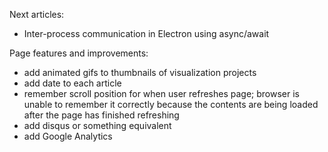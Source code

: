 
Next articles:

- Inter-process communication in Electron using async/await

Page features and improvements:

- add animated gifs to thumbnails of visualization projects
- add date to each article
- remember scroll position for when user refreshes page; browser is unable to remember it correctly because the contents are being loaded after the page has finished refreshing
- add disqus or something equivalent
- add Google Analytics
